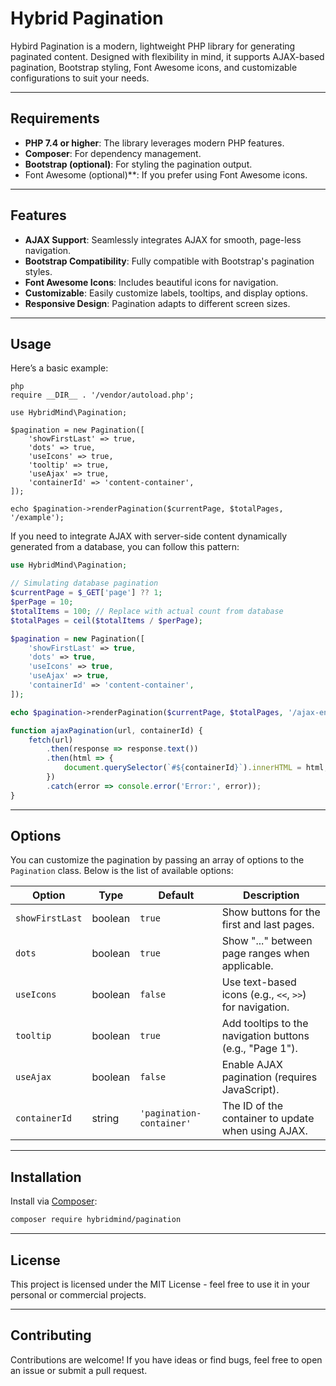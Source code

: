 # Hybrid Pagination

Hybird Pagination is a modern, lightweight PHP library for generating paginated content. Designed with flexibility in mind, it supports AJAX-based pagination, Bootstrap styling, Font Awesome icons, and customizable configurations to suit your needs.

---

## Requirements
- **PHP 7.4 or higher**: The library leverages modern PHP features.
- **Composer**: For dependency management.
- **Bootstrap (optional)**: For styling the pagination output.
- Font Awesome (optional)**: If you prefer using Font Awesome icons.

---

## Features

- **AJAX Support**: Seamlessly integrates AJAX for smooth, page-less navigation.
- **Bootstrap Compatibility**: Fully compatible with Bootstrap's pagination styles.
- **Font Awesome Icons**: Includes beautiful icons for navigation.
- **Customizable**: Easily customize labels, tooltips, and display options.
- **Responsive Design**: Pagination adapts to different screen sizes.

---

## Usage
Here’s a basic example:

```
php
require __DIR__ . '/vendor/autoload.php';

use HybridMind\Pagination;

$pagination = new Pagination([
    'showFirstLast' => true,
    'dots' => true,
    'useIcons' => true,
    'tooltip' => true,
    'useAjax' => true,
    'containerId' => 'content-container',
]);

echo $pagination->renderPagination($currentPage, $totalPages, '/example');
```

If you need to integrate AJAX with server-side content dynamically generated from a database, you can follow this pattern:
```php
use HybridMind\Pagination;

// Simulating database pagination
$currentPage = $_GET['page'] ?? 1;
$perPage = 10;
$totalItems = 100; // Replace with actual count from database
$totalPages = ceil($totalItems / $perPage);

$pagination = new Pagination([
    'showFirstLast' => true,
    'dots' => true,
    'useIcons' => true,
    'useAjax' => true,
    'containerId' => 'content-container',
]);

echo $pagination->renderPagination($currentPage, $totalPages, '/ajax-endpoint');
```

```javascript
function ajaxPagination(url, containerId) {
    fetch(url)
        .then(response => response.text())
        .then(html => {
            document.querySelector(`#${containerId}`).innerHTML = html;
        })
        .catch(error => console.error('Error:', error));
}
```

---

## Options

You can customize the pagination by passing an array of options to the `Pagination` class. Below is the list of available options:

| Option            | Type    | Default                  | Description                                                               |
|--------------------|---------|--------------------------|---------------------------------------------------------------------------|
| `showFirstLast`    | boolean | `true`                   | Show buttons for the first and last pages.                               |
| `dots`             | boolean | `true`                   | Show "..." between page ranges when applicable.                          |
| `useIcons`         | boolean | `false`                   | Use text-based icons (e.g., `<<`, `>>`) for navigation.                  |
| `tooltip`          | boolean | `true`                   | Add tooltips to the navigation buttons (e.g., "Page 1").                 |
| `useAjax`          | boolean | `false`                  | Enable AJAX pagination (requires JavaScript).                            |
| `containerId`      | string  | `'pagination-container'` | The ID of the container to update when using AJAX.                       |

---

## Installation

Install via [Composer](https://getcomposer.org/):

```bash
composer require hybridmind/pagination
```

---

## License
This project is licensed under the MIT License - feel free to use it in your personal or commercial projects.

---

## Contributing
Contributions are welcome! If you have ideas or find bugs, feel free to open an issue or submit a pull request.


